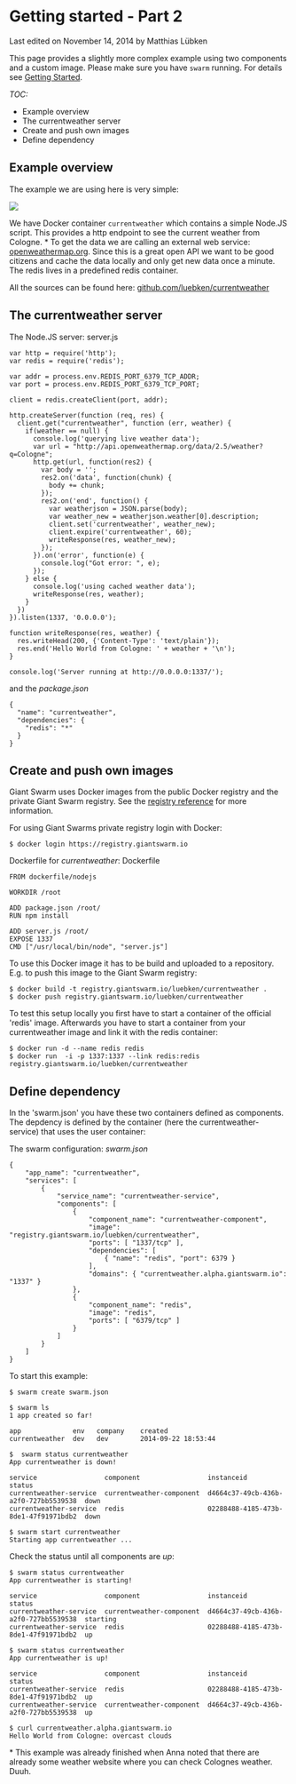 # Getting started - Part 2

<p class="lastmod">Last edited on November 14, 2014 by Matthias Lübken</p>

This page provides a slightly more complex example using two components and a custom image. Please make sure you have `swarm` running. For details see [Getting Started](gettingstarted.md).

*TOC:*

* Example overview
* The currentweather server
* Create and push own images
* Define dependency


## Example overview

The example we are using here is very simple:

![](/img/gettingstarted2_appschema.svg)

We have Docker container `currentweather` which contains a simple Node.JS script. This provides a http endpoint to see the current weather from Cologne. \* 
To get the data we are calling an external web service: [openweathermap.org](openweathermap.org). Since this is a great open API we want to be good citizens and cache the data locally and only get new data once a minute. The redis lives in a predefined redis container. 

All the sources can be found here: [github.com/luebken/currentweather](http://github.com/luebken/currentweather)

## The currentweather server

The Node.JS server: server.js

```
var http = require('http');
var redis = require('redis');

var addr = process.env.REDIS_PORT_6379_TCP_ADDR;
var port = process.env.REDIS_PORT_6379_TCP_PORT;

client = redis.createClient(port, addr);

http.createServer(function (req, res) {
  client.get("currentweather", function (err, weather) {
    if(weather == null) {
      console.log('querying live weather data');
      var url = "http://api.openweathermap.org/data/2.5/weather?q=Cologne";
      http.get(url, function(res2) {
        var body = '';
        res2.on('data', function(chunk) {
          body += chunk;
        });
        res2.on('end', function() {
          var weatherjson = JSON.parse(body);
          var weather_new = weatherjson.weather[0].description;
          client.set('currentweather', weather_new);
          client.expire('currentweather', 60);
          writeResponse(res, weather_new);
        });
      }).on('error', function(e) {
        console.log("Got error: ", e);
      });
    } else {
      console.log('using cached weather data');
      writeResponse(res, weather);
    }
  })
}).listen(1337, '0.0.0.0');

function writeResponse(res, weather) {
  res.writeHead(200, {'Content-Type': 'text/plain'});
  res.end('Hello World from Cologne: ' + weather + '\n');
}

console.log('Server running at http://0.0.0.0:1337/');
```

and the *package.json*

```
{
  "name": "currentweather",
  "dependencies": {
    "redis": "*"
  }
}
```

## Create and push own images

Giant Swarm uses Docker images from the public Docker registry and the private Giant Swarm registry. See the [registry reference](/reference/registry.md) for more information.

For using Giant Swarms private registry login with Docker: 
```
$ docker login https://registry.giantswarm.io
```

Dockerfile for *currentweather*: Dockerfile

```
FROM dockerfile/nodejs

WORKDIR /root

ADD package.json /root/
RUN npm install

ADD server.js /root/
EXPOSE 1337
CMD ["/usr/local/bin/node", "server.js"]
``` 

To use this Docker image it has to be build and uploaded to a repository. E.g. to push this image to the Giant Swarm registry:

```
$ docker build -t registry.giantswarm.io/luebken/currentweather .
$ docker push registry.giantswarm.io/luebken/currentweather
```

To test this setup locally you first have to start a container of the official 'redis' image. Afterwards you have to start a container from your currentweather image and link it with the redis container:

```
$ docker run -d --name redis redis
$ docker run  -i -p 1337:1337 --link redis:redis registry.giantswarm.io/luebken/currentweather
```

## Define dependency

In the 'swarm.json' you have these two containers defined as components. The depdency is defined by the container (here the currentweather-service) that uses the user container:

The swarm configuration: *swarm.json*
```
{
    "app_name": "currentweather",
    "services": [
        {
            "service_name": "currentweather-service",
            "components": [
                {
                    "component_name": "currentweather-component",
                    "image": "registry.giantswarm.io/luebken/currentweather",
                    "ports": [ "1337/tcp" ],
                    "dependencies": [
                        { "name": "redis", "port": 6379 }
                    ],
                    "domains": { "currentweather.alpha.giantswarm.io": "1337" }
                },
                {
                    "component_name": "redis",
                    "image": "redis",
                    "ports": [ "6379/tcp" ]
                }
            ]
        }
    ]
}

```

To start this example:
```
$ swarm create swarm.json

$ swarm ls
1 app created so far!

app             env   company    created
currentweather  dev   dev        2014-09-22 18:53:44

$  swarm status currentweather
App currentweather is down!

service                 component                 instanceid                            status
currentweather-service  currentweather-component  d4664c37-49cb-436b-a2f0-727bb5539538  down
currentweather-service  redis                     02288488-4185-473b-8de1-47f91971bdb2  down

$ swarm start currentweather
Starting app currentweather ...
```

Check the status until all components are *up*:
```
$ swarm status currentweather
App currentweather is starting!

service                 component                 instanceid                            status
currentweather-service  currentweather-component  d4664c37-49cb-436b-a2f0-727bb5539538  starting
currentweather-service  redis                     02288488-4185-473b-8de1-47f91971bdb2  up

$ swarm status currentweather
App currentweather is up!

service                 component                 instanceid                            status
currentweather-service  redis                     02288488-4185-473b-8de1-47f91971bdb2  up
currentweather-service  currentweather-component  d4664c37-49cb-436b-a2f0-727bb5539538  up

$ curl currentweather.alpha.giantswarm.io
Hello World from Cologne: overcast clouds
```

\* This example was already finished when Anna noted that there are already some weather website where you can check Colognes weather. Duuh.  
